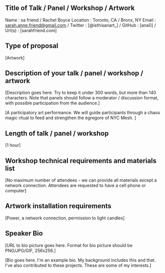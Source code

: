 ## Title of Talk / Panel / Workshop / Artwork
Name : sa friend / Rachel Boyce
Location : Toronto, CA / Bronx, NY
Email : sarah.anne.friend@gmail.com /
Twitter : [@isthisanart_] /
GitHub : [ana0] /
Url(s) : [sarahfriend.com]

## Type of proposal
[Artwork]

## Description of your talk / panel / workshop / artwork
[Description goes here. Try to keep it under 300 words, but more than 140 characters. Note that panels should follow a moderator / discussion format, with possible participation from the audience.]

[A participatory art performance. We will guide participants through a chaos magic ritual to feed and strengthen the egregore of NYC Mesh. ]

## Length of talk / panel / workshop
[1 hour]

## Workshop technical requirements and materials list
[No maximum number of attendees - we can provide all materials except a network connection.  Attendees are requested to have a cell phone or computer]

## Artwork installation requirements
[Power, a network connection, permission to light candles]

## Speaker Bio
[URL to bio picture goes here. Format for bio picture should be PNG/JPG/GIF, 256x256.]

[Bio goes here. I'm an example bio. My background includes this and that. I've also contributed to these projects. These are some of my interests.]
